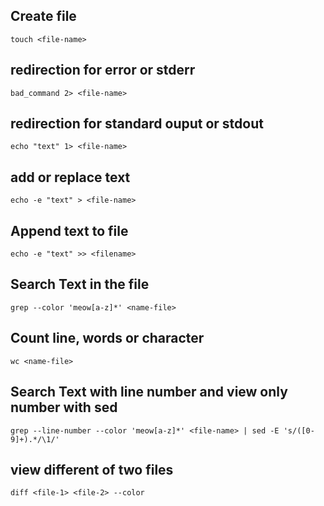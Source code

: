 ## Create file
`touch <file-name>`

## redirection for error or stderr
`bad_command 2> <file-name>`

## redirection for standard ouput or stdout
`echo "text" 1> <file-name>`

## add or replace text
`echo -e "text" > <file-name>`

## Append text to file
`echo -e "text" >> <filename>`

## Search Text in the file
`grep --color 'meow[a-z]*' <name-file>`

## Count line, words or character
`wc <name-file>`

## Search Text with line number and view only number with   sed 
`grep --line-number --color 'meow[a-z]*' <file-name> | sed -E 's/([0-9]+).*/\1/'`

## view different of two files
`diff <file-1> <file-2> --color`

